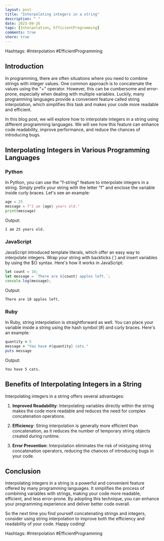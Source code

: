 ```yaml
---
layout: post
title: "Interpolating integers in a string"
description: " "
date: 2023-09-26
tags: [Interpolation, EfficientProgramming]
comments: true
share: true
---
```

Hashtags: #Interpolation #EfficientProgramming

## Introduction

In programming, there are often situations where you need to combine strings with integer values. One common approach is to concatenate the values using the "+" operator. However, this can be cumbersome and error-prone, especially when dealing with multiple variables. Luckily, many programming languages provide a convenient feature called string interpolation, which simplifies this task and makes your code more readable and efficient.

In this blog post, we will explore how to interpolate integers in a string using different programming languages. We will see how this feature can enhance code readability, improve performance, and reduce the chances of introducing bugs.

## Interpolating Integers in Various Programming Languages

### Python

In Python, you can use the "f-string" feature to interpolate integers in a string. Simply prefix your string with the letter "f" and enclose the variable inside curly braces. Let's see an example:

```python
age = 25
message = f"I am {age} years old."
print(message)
```

Output:
```
I am 25 years old.
```

### JavaScript

JavaScript introduced template literals, which offer an easy way to interpolate integers. Wrap your string with backticks (\`) and insert variables by using the ${} syntax. Here's how it works in JavaScript:

```javascript
let count = 10;
let message = `There are ${count} apples left.`;
console.log(message);
```

Output:
```
There are 10 apples left.
```

### Ruby

In Ruby, string interpolation is straightforward as well. You can place your variable inside a string using the hash symbol (#) and curly braces. Here's an example:

```ruby
quantity = 5
message = "You have #{quantity} cats."
puts message
```

Output:
```
You have 5 cats.
```

## Benefits of Interpolating Integers in a String

Interpolating integers in a string offers several advantages:

1. **Improved Readability**: Interpolating variables directly within the string makes the code more readable and reduces the need for complex concatenation operations.

2. **Efficiency**: String interpolation is generally more efficient than concatenation, as it reduces the number of temporary string objects created during runtime.

3. **Error Prevention**: Interpolation eliminates the risk of mistyping string concatenation operators, reducing the chances of introducing bugs in your code.

## Conclusion

Interpolating integers in a string is a powerful and convenient feature offered by many programming languages. It simplifies the process of combining variables with strings, making your code more readable, efficient, and less error-prone. By adopting this technique, you can enhance your programming experience and deliver better code overall.

So the next time you find yourself concatenating strings and integers, consider using string interpolation to improve both the efficiency and readability of your code. Happy coding!

Hashtags: #Interpolation #EfficientProgramming